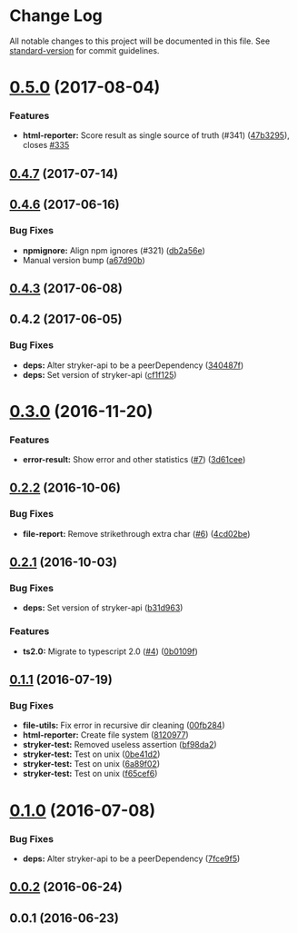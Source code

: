 # Change Log

All notable changes to this project will be documented in this file.
See [standard-version](https://github.com/conventional-changelog/standard-version) for commit guidelines.

<a name="0.5.0"></a>
# [0.5.0](https://github.com/stryker-mutator/stryker/compare/stryker-html-reporter@0.4.7...stryker-html-reporter@0.5.0) (2017-08-04)


### Features

* **html-reporter:** Score result as single source of truth (#341) ([47b3295](https://github.com/stryker-mutator/stryker/commit/47b3295)), closes [#335](https://github.com/stryker-mutator/stryker/issues/335)




<a name="0.4.7"></a>
## [0.4.7](https://github.com/stryker-mutator/stryker/compare/stryker-html-reporter@0.4.6...stryker-html-reporter@0.4.7) (2017-07-14)




<a name="0.4.6"></a>
## [0.4.6](https://github.com/stryker-mutator/stryker/compare/stryker-html-reporter@0.4.4...stryker-html-reporter@0.4.6) (2017-06-16)


### Bug Fixes

* **npmignore:** Align npm ignores (#321) ([db2a56e](https://github.com/stryker-mutator/stryker/commit/db2a56e))
* Manual version bump ([a67d90b](https://github.com/stryker-mutator/stryker/commit/a67d90b))




<a name="0.4.3"></a>
## [0.4.3](https://github.com/stryker-mutator/stryker/compare/stryker-html-reporter@0.4.2...stryker-html-reporter@0.4.3) (2017-06-08)




<a name="0.4.2"></a>
## 0.4.2 (2017-06-05)

### Bug Fixes

* **deps:** Alter stryker-api to be a peerDependency ([340487f](https://github.com/stryker-mutator/stryker/commit/340487f))
* **deps:** Set version of stryker-api ([cf1f125](https://github.com/stryker-mutator/stryker/commit/cf1f125))

<a name="0.3.0"></a>
# [0.3.0](https://github.com/stryker-mutator/stryker-html-reporter/compare/v0.2.2...v0.3.0) (2016-11-20)


### Features

* **error-result:** Show error and other statistics ([#7](https://github.com/stryker-mutator/stryker-html-reporter/issues/7)) ([3d61cee](https://github.com/stryker-mutator/stryker-html-reporter/commit/3d61cee))



<a name="0.2.2"></a>
## [0.2.2](https://github.com/stryker-mutator/stryker-html-reporter/compare/v0.2.1...v0.2.2) (2016-10-06)


### Bug Fixes

* **file-report:** Remove strikethrough extra char ([#6](https://github.com/stryker-mutator/stryker-html-reporter/issues/6)) ([4cd02be](https://github.com/stryker-mutator/stryker-html-reporter/commit/4cd02be))



<a name="0.2.1"></a>
## [0.2.1](https://github.com/stryker-mutator/stryker-html-reporter/compare/v0.1.1...v0.2.1) (2016-10-03)


### Bug Fixes

* **deps:** Set version of stryker-api ([b31d963](https://github.com/stryker-mutator/stryker-html-reporter/commit/b31d963))


### Features

* **ts2.0:** Migrate to typescript 2.0 ([#4](https://github.com/stryker-mutator/stryker-html-reporter/issues/4)) ([0b0109f](https://github.com/stryker-mutator/stryker-html-reporter/commit/0b0109f))



<a name="0.1.1"></a>
## [0.1.1](https://github.com/stryker-mutator/stryker-html-reporter/compare/v0.1.0...v0.1.1) (2016-07-19)


### Bug Fixes

* **file-utils:** Fix error in recursive dir cleaning ([00fb284](https://github.com/stryker-mutator/stryker-html-reporter/commit/00fb284))
* **html-reporter:** Create file system ([8120977](https://github.com/stryker-mutator/stryker-html-reporter/commit/8120977))
* **stryker-test:** Removed useless assertion ([bf98da2](https://github.com/stryker-mutator/stryker-html-reporter/commit/bf98da2))
* **stryker-test:** Test on unix ([0be41d2](https://github.com/stryker-mutator/stryker-html-reporter/commit/0be41d2))
* **stryker-test:** Test on unix ([6a89f02](https://github.com/stryker-mutator/stryker-html-reporter/commit/6a89f02))
* **stryker-test:** Test on unix ([f65cef6](https://github.com/stryker-mutator/stryker-html-reporter/commit/f65cef6))



<a name="0.1.0"></a>
# [0.1.0](https://github.com/stryker-mutator/stryker-html-reporter/compare/v0.0.2...v0.1.0) (2016-07-08)


### Bug Fixes

* **deps:** Alter stryker-api to be a peerDependency ([7fce9f5](https://github.com/stryker-mutator/stryker-html-reporter/commit/7fce9f5))



<a name="0.0.2"></a>
## [0.0.2](https://github.com/stryker-mutator/stryker-html-reporter/compare/v0.0.1...v0.0.2) (2016-06-24)



<a name="0.0.1"></a>
## 0.0.1 (2016-06-23)
